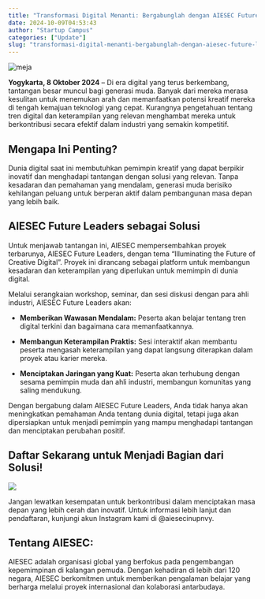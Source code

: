 ```yaml
---
title: "Transformasi Digital Menanti: Bergabunglah dengan AIESEC Future Leaders untuk Ciptakan Masa Depan Kreatif!"
date: 2024-10-09T04:53:43
author: "Startup Campus"
categories: ["Update"]
slug: "transformasi-digital-menanti-bergabunglah-dengan-aiesec-future-leaders-untuk-ciptakan-masa-depan-kreatif"
---
```


![ meja](https://www.startupcampus.id/blog/wp-content/uploads/2024/10/pexels-pixabay-356056.jpg)

**Yogykarta, 8 Oktober 2024** – Di era digital yang terus berkembang, tantangan besar muncul bagi generasi muda. Banyak dari mereka merasa kesulitan untuk menemukan arah dan memanfaatkan potensi kreatif mereka di tengah kemajuan teknologi yang cepat. Kurangnya pengetahuan tentang tren digital dan keterampilan yang relevan menghambat mereka untuk berkontribusi secara efektif dalam industri yang semakin kompetitif.

## Mengapa Ini Penting?

Dunia digital saat ini membutuhkan pemimpin kreatif yang dapat berpikir inovatif dan menghadapi tantangan dengan solusi yang relevan. Tanpa kesadaran dan pemahaman yang mendalam, generasi muda berisiko kehilangan peluang untuk berperan aktif dalam pembangunan masa depan yang lebih baik.

## AIESEC Future Leaders sebagai Solusi

Untuk menjawab tantangan ini, AIESEC mempersembahkan proyek terbarunya, AIESEC Future Leaders, dengan tema “Illuminating the Future of Creative Digital”. Proyek ini dirancang sebagai platform untuk membangun kesadaran dan keterampilan yang diperlukan untuk memimpin di dunia digital.

Melalui serangkaian workshop, seminar, dan sesi diskusi dengan para ahli industri, AIESEC Future Leaders akan:

- **Memberikan Wawasan Mendalam:** Peserta akan belajar tentang tren digital terkini dan bagaimana cara memanfaatkannya.

- **Membangun Keterampilan Praktis:** Sesi interaktif akan membantu peserta mengasah keterampilan yang dapat langsung diterapkan dalam proyek atau karier mereka.

- **Menciptakan Jaringan yang Kuat:** Peserta akan terhubung dengan sesama pemimpin muda dan ahli industri, membangun komunitas yang saling mendukung.

Dengan bergabung dalam AIESEC Future Leaders, Anda tidak hanya akan meningkatkan pemahaman Anda tentang dunia digital, tetapi juga akan dipersiapkan untuk menjadi pemimpin yang mampu menghadapi tantangan dan menciptakan perubahan positif.

## Daftar Sekarang untuk Menjadi Bagian dari Solusi!

![](https://www.startupcampus.id/blog/wp-content/uploads/2024/10/IMG_2860_11zon-576x1024.jpg)

Jangan lewatkan kesempatan untuk berkontribusi dalam menciptakan masa depan yang lebih cerah dan inovatif. Untuk informasi lebih lanjut dan pendaftaran, kunjungi akun Instagram kami di @aiesecinupnvy.

## Tentang AIESEC:

AIESEC adalah organisasi global yang berfokus pada pengembangan kepemimpinan di kalangan pemuda. Dengan kehadiran di lebih dari 120 negara, AIESEC berkomitmen untuk memberikan pengalaman belajar yang berharga melalui proyek internasional dan kolaborasi antarbudaya.
